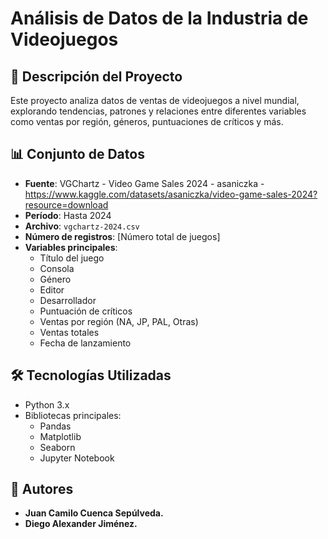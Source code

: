 # Análisis de Datos de la Industria de Videojuegos

## 📌 Descripción del Proyecto

Este proyecto analiza datos de ventas de videojuegos a nivel mundial, explorando tendencias, patrones y relaciones entre diferentes variables como ventas por región, géneros, puntuaciones de críticos y más.

## 📊 Conjunto de Datos

- **Fuente**: VGChartz - Video Game Sales 2024 - asaniczka - [https://www.kaggle.com/datasets/asaniczka/video-game-sales-2024?resource=download ](https://www.kaggle.com/datasets/asaniczka/video-game-sales-2024?resource=download)
- **Período**: Hasta 2024
- **Archivo**: `vgchartz-2024.csv`
- **Número de registros**: [Número total de juegos]
- **Variables principales**:
  - Título del juego
  - Consola
  - Género
  - Editor
  - Desarrollador
  - Puntuación de críticos
  - Ventas por región (NA, JP, PAL, Otras)
  - Ventas totales
  - Fecha de lanzamiento

## 🛠️ Tecnologías Utilizadas

- Python 3.x
- Bibliotecas principales:
  - Pandas
  - Matplotlib
  - Seaborn
  - Jupyter Notebook



## 👥 Autores

- **Juan Camilo Cuenca Sepúlveda.**
- **Diego Alexander Jiménez.**
